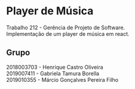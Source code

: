 # Player de Música

Trabalho 212 - Gerência de Projeto de Software.  
Implementação de um player de música em react.

## Grupo
2018003703 - Henrique Castro Oliveira  
2019007411 - Gabriela Tamura Borella  
2019010355 - Márcio Gonçalves Pereira Filho
